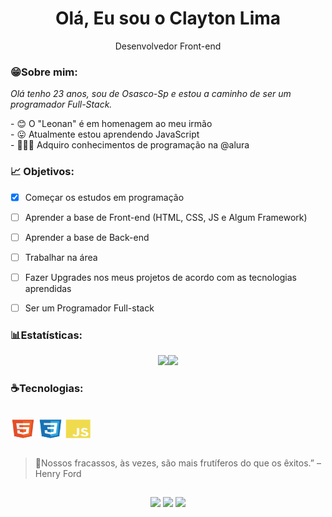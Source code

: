 <div align="center"> <h1> Olá, Eu sou o Clayton Lima </h1>
<p> Desenvolvedor Front-end</p></div>
 
 ### 😁Sobre mim:
  *Olá tenho 23 anos, sou de Osasco-Sp e estou a caminho de ser um programador Full-Stack.*
  
  <p>
  - 😊 O "Leonan" é em homenagem ao meu irmão<br>
  - 😛 Atualmente estou aprendendo JavaScript<br>
  - 👨🏾‍💻 Adquiro conhecimentos de programação na @alura</p>
 
 ### 📈 Objetivos:
 - [x] Começar os estudos em programação
 - [ ] Aprender a base de Front-end (HTML, CSS, JS e Algum Framework)
 - [ ] Aprender a base de Back-end
 - [ ] Trabalhar na área
 - [ ] Fazer Upgrades nos meus projetos de acordo com as tecnologias aprendidas
 - [ ] Ser um Programador Full-stack
 
 
 ### 📊Estatísticas:
<div align="center">
 <img height="150em" src="https://github-readme-stats.vercel.app/api?username=ClaytonLeonan&show_icons=true&theme=tokyonight&include_all_commits=true&count_private=true"/><img height="150em" src="https://github-readme-stats.vercel.app/api/top-langs/?username=ClaytonLeonan&layout=compact&langs_count=7&theme=tokyonight"/>
</div>
  
 ### ☕Tecnologias:
<div style="display: inline_block" ><br>
  <img align="center" alt="HTML5" height="30" width="40" src="https://raw.githubusercontent.com/devicons/devicon/master/icons/html5/html5-original.svg">
  <img align="center" alt="CSS" height="30" width="40" src="https://raw.githubusercontent.com/devicons/devicon/master/icons/css3/css3-original.svg">
  <img align="center" alt="Js" height="30" width="40" src="https://raw.githubusercontent.com/devicons/devicon/master/icons/javascript/javascript-plain.svg">
 </div><br>
  
  > 🧠Nossos fracassos, às vezes, são mais frutíferos do que os êxitos.” – Henry Ford
##
  
  
  
<div align="center">
  <a href="https://www.instagram.com/eaemaick/" target="_blank"><img src="https://img.shields.io/badge/-Instagram-%23E4405F?style=for-the-badge&logo=instagram&logoColor=white" target="_blank"></a>
  <a href = "mailto:clayton.leonan@gmail.com"><img src="https://img.shields.io/badge/-Gmail-%23333?style=for-the-badge&logo=gmail&logoColor=white" target="_blank"></a>
  <a href="https://www.linkedin.com/in/clayton-lima-2a1a0b222/" target="_blank"><img src="https://img.shields.io/badge/-LinkedIn-%230077B5?style=for-the-badge&logo=linkedin&logoColor=white" target="_blank"></a> 
</div>
